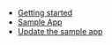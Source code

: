 - [Getting started](task-001-getting-started)
- [Sample App](task-002-sample-app)
- [Update the sample app](task-003-update-sample-app)